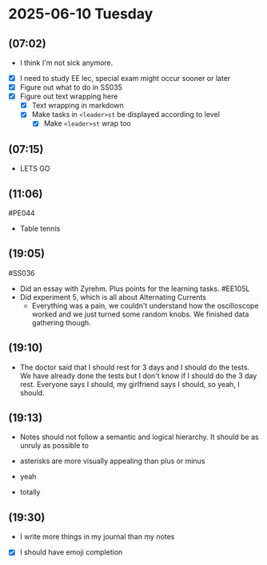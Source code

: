 
# 2025-06-10 Tuesday
## (07:02)
- I think I'm not sick anymore.
- [x] I need to study EE lec, special exam might occur sooner or later
- [x] Figure out what to do in SS035
- [x] Figure out text wrapping here
    - [x] Text wrapping in markdown
    - [x] Make tasks in `<leader>st` be displayed according to level
        - [x] Make `<leader>st` wrap too

## (07:15)
- LETS GO

## (11:06)
#PE044
- Table tennis

## (19:05)
#SS036
- Did an essay with Zyrehm. Plus points for the learning
  tasks.
#EE105L
- Did experiment 5, which is all about Alternating Currents
    - Everything was a pain, we couldn't understand how
      the oscilloscope worked and we just turned some random
      knobs. We finished data gathering though.

## (19:10)
- The doctor said that I should rest for 3 days and I should
  do the tests. We have already done the tests but I don't know
  if I should do the 3 day rest. Everyone says I should, my
  girlfriend says I should, so yeah, I should.

## (19:13)
- Notes should not follow a semantic and logical hierarchy. It
  should be as unruly as possible to 
* asterisks are more visually appealing than plus or minus
- yeah
+ totally

## (19:30)
* I write more things in my journal than my notes 
* [x] I should have emoji completion
